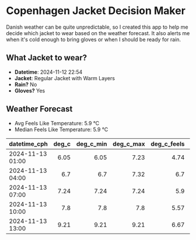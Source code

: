 
# Copenhagen Jacket Decision Maker

Danish weather can be quite unpredictable, so I created this app to help me decide which jacket to wear based on the weather forecast. 
It also alerts me when it's cold enough to bring gloves or when I should be ready for rain.

## What Jacket to wear?

- **Datetime**: 2024-11-12 22:54
- **Jacket**: Regular Jacket with Warm Layers
- **Rain?** No
- **Gloves?** Yes

## Weather Forecast
- Avg Feels Like Temperature: 5.9 °C
- Median Feels Like Temperature: 5.9 °C

| datetime_cph     |   deg_c |   deg_c_min |   deg_c_max |   deg_c_feels | weather   | wind   | rain   |
|:-----------------|--------:|------------:|------------:|--------------:|:----------|:-------|:-------|
| 2024-11-13 01:00 |    6.05 |        6.05 |        7.23 |          4.74 | Clouds    | Low    | None   |
| 2024-11-13 04:00 |    6.7  |        6.7  |        7.32 |          6.7  | Clouds    | Low    | None   |
| 2024-11-13 07:00 |    7.24 |        7.24 |        7.24 |          5.9  | Clouds    | Low    | None   |
| 2024-11-13 10:00 |    7.8  |        7.8  |        7.8  |          5.57 | Clouds    | Low    | None   |
| 2024-11-13 13:00 |    9.21 |        9.21 |        9.21 |          6.67 | Clouds    | Low    | None   |
        